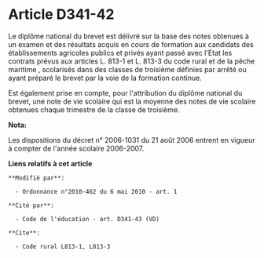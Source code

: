 # Article D341-42

Le diplôme national du brevet est délivré sur la base des notes obtenues à un examen et des résultats acquis en cours de
formation aux candidats des établissements agricoles publics et privés ayant passé avec l'Etat les contrats prévus aux
articles L. 813-1 et L. 813-3 du code rural et de la pêche maritime , scolarisés dans des classes de troisième définies par
arrêté ou ayant préparé le brevet par la voie de la formation continue. 

Est également prise en compte, pour l'attribution du diplôme national du brevet, une note de vie scolaire qui est la moyenne
des notes de vie scolaire obtenues chaque trimestre de la classe de troisième.

**Nota:**

Les dispositions du décret n° 2006-1031 du 21 août 2006 entrent en vigueur à compter de l'année scolaire 2006-2007.

**Liens relatifs à cet article**

	**Modifié par**:

	  - Ordonnance n°2010-462 du 6 mai 2010 - art. 1

	**Cité par**:

	  - Code de l'éducation - art. D341-43 (VD)

	**Cite**:

	  - Code rural L813-1, L813-3
